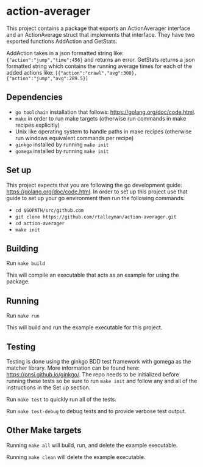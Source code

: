 # action-averager

This project contains a package that exports an ActionAverager interface and
an ActionAverage struct that implements that interface. They have two exported
functions AddAction and GetStats.

AddAction takes in a json formatted string like:
`{"action":"jump","time":456}` and returns an error. GetStats returns a json
formatted string which contains the running average times for each of the
added actions like:
`[{"action":"crawl","avg":300},{"action":"jump","avg":289.5}]`

## Dependencies

* `go toolchain` installation that follows: https://golang.org/doc/code.html.
* `make` in order to run make targets (otherwise run commands in make recipes
explicitly)
* Unix like operating system to handle paths in make recipes (otherwise run
windows equivalent commands per recipe)
* `ginkgo` installed by running `make init`
* `gomega` installed by running `make init`

## Set up

This project expects that you are following the go development guide:
https://golang.org/doc/code.html. In order to set up this project use that
guide to set up your go environment then run the following commands:

* `cd $GOPATH/src/github.com`
* `git clone https://github.com/rtalleyman/action-averager.git`
* `cd action-averager`
* `make init`

## Building

Run `make build`

This will compile an executable that acts as an example for using the package.

## Running

Run `make run`

This will build and run the example executable for this project.

## Testing

Testing is done using the ginkgo BDD test framework with gomega as the matcher
library. More information can be found here: https://onsi.github.io/ginkgo/.
The repo needs to be initialized before running these tests so be sure to run
`make init` and follow any and all of the instructions in the Set up section.

Run `make test` to quickly run all of the tests.

Run `make test-debug` to debug tests and to provide verbose test output.

## Other Make targets

Running `make all` will build, run, and delete the example executable.

Running `make clean` will delete the example executable.
